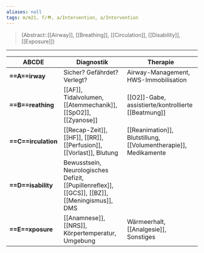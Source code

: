 ```yaml
---
aliases: null
tags: m/m21, f/⛑️, a/Intervention, a/Intervention
---
```

> (Abstract::[[Airway]], [[Breathing]], [[Circulation]], [[Disability]], [[Exposure]])

---
ABCDE|Diagnostik|Therapie
-|-|-
**==A==irway**|Sicher? Gefährdet? Verlegt?|Airway-Management, HWS-Immobilisation
**==B==reathing**|[[AF]], Tidalvolumen, [[Atemmechanik]], [[SpO2]], [[Zyanose]]|[[O2]]-Gabe, assistierte/kontrollierte [[Beatmung]]
**==C==irculation**|[[Recap-Zeit]], [[HF]], [[RR]], [[Perfusion]], [[Vorlast]], Blutung|[[Reanimation]], Blutstillung, [[Volumentherapie]], Medikamente
**==D==isability**|Bewusstsein, Neurologisches Defizit, [[Pupillenreflex]], [[GCS]], [[BZ]], [[Meningismus]], DMS
**==E==xposure**|[[Anamnese]], [[NRS]], Körpertemperatur, Umgebung|Wärmeerhalt, [[Analgesie]], Sonstiges